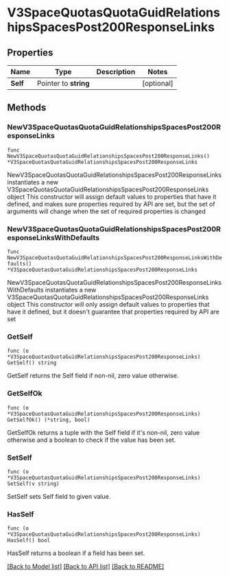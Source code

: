 # V3SpaceQuotasQuotaGuidRelationshipsSpacesPost200ResponseLinks

## Properties

Name | Type | Description | Notes
------------ | ------------- | ------------- | -------------
**Self** | Pointer to **string** |  | [optional] 

## Methods

### NewV3SpaceQuotasQuotaGuidRelationshipsSpacesPost200ResponseLinks

`func NewV3SpaceQuotasQuotaGuidRelationshipsSpacesPost200ResponseLinks() *V3SpaceQuotasQuotaGuidRelationshipsSpacesPost200ResponseLinks`

NewV3SpaceQuotasQuotaGuidRelationshipsSpacesPost200ResponseLinks instantiates a new V3SpaceQuotasQuotaGuidRelationshipsSpacesPost200ResponseLinks object
This constructor will assign default values to properties that have it defined,
and makes sure properties required by API are set, but the set of arguments
will change when the set of required properties is changed

### NewV3SpaceQuotasQuotaGuidRelationshipsSpacesPost200ResponseLinksWithDefaults

`func NewV3SpaceQuotasQuotaGuidRelationshipsSpacesPost200ResponseLinksWithDefaults() *V3SpaceQuotasQuotaGuidRelationshipsSpacesPost200ResponseLinks`

NewV3SpaceQuotasQuotaGuidRelationshipsSpacesPost200ResponseLinksWithDefaults instantiates a new V3SpaceQuotasQuotaGuidRelationshipsSpacesPost200ResponseLinks object
This constructor will only assign default values to properties that have it defined,
but it doesn't guarantee that properties required by API are set

### GetSelf

`func (o *V3SpaceQuotasQuotaGuidRelationshipsSpacesPost200ResponseLinks) GetSelf() string`

GetSelf returns the Self field if non-nil, zero value otherwise.

### GetSelfOk

`func (o *V3SpaceQuotasQuotaGuidRelationshipsSpacesPost200ResponseLinks) GetSelfOk() (*string, bool)`

GetSelfOk returns a tuple with the Self field if it's non-nil, zero value otherwise
and a boolean to check if the value has been set.

### SetSelf

`func (o *V3SpaceQuotasQuotaGuidRelationshipsSpacesPost200ResponseLinks) SetSelf(v string)`

SetSelf sets Self field to given value.

### HasSelf

`func (o *V3SpaceQuotasQuotaGuidRelationshipsSpacesPost200ResponseLinks) HasSelf() bool`

HasSelf returns a boolean if a field has been set.


[[Back to Model list]](../README.md#documentation-for-models) [[Back to API list]](../README.md#documentation-for-api-endpoints) [[Back to README]](../README.md)


